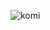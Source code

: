 ![komi](https://user-images.githubusercontent.com/93984396/186313393-2dbea34c-380a-4f52-b576-cef001731fe5.gif)
